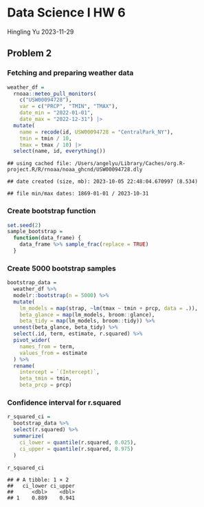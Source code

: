 Data Science I HW 6
================
Hingling Yu
2023-11-29

## Problem 2

### Fetching and preparing weather data

``` r
weather_df = 
  rnoaa::meteo_pull_monitors(
    c("USW00094728"),
    var = c("PRCP", "TMIN", "TMAX"), 
    date_min = "2022-01-01",
    date_max = "2022-12-31") |>
  mutate(
    name = recode(id, USW00094728 = "CentralPark_NY"),
    tmin = tmin / 10,
    tmax = tmax / 10) |>
  select(name, id, everything())
```

    ## using cached file: /Users/angelyu/Library/Caches/org.R-project.R/R/rnoaa/noaa_ghcnd/USW00094728.dly

    ## date created (size, mb): 2023-10-05 22:48:04.670997 (8.534)

    ## file min/max dates: 1869-01-01 / 2023-10-31

### Create bootstrap function

``` r
set.seed(2)
sample_bootstrap = 
  function(data_frame) {
    data_frame %>% sample_frac(replace = TRUE)
  }
```

### Create 5000 bootstrap samples

``` r
bootstrap_data = 
  weather_df %>%  
  modelr::bootstrap(n = 5000) %>% 
  mutate(
    lm_models = map(strap, ~lm(tmax ~ tmin + prcp, data = .)),
    beta_glance = map(lm_models, broom::glance),
    beta_tidy = map(lm_models, broom::tidy)) %>% 
  unnest(beta_glance, beta_tidy) %>% 
  select(.id, term, estimate, r.squared) %>% 
  pivot_wider(
    names_from = term, 
    values_from = estimate
  ) %>% 
  rename(
    intercept = `(Intercept)`,
    beta_tmin = tmin,
    beta_prcp = prcp)
```

### Confidence interval for r.squared

``` r
r_squared_ci = 
  bootstrap_data %>%
  select(r.squared) %>%
  summarize(
    ci_lower = quantile(r.squared, 0.025),
    ci_upper = quantile(r.squared, 0.975)
  )

r_squared_ci
```

    ## # A tibble: 1 × 2
    ##   ci_lower ci_upper
    ##      <dbl>    <dbl>
    ## 1    0.889    0.941
